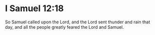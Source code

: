 # I Samuel 12:18

So Samuel called upon the Lord, and the Lord sent thunder and rain that day, and all the people greatly feared the Lord and Samuel.
